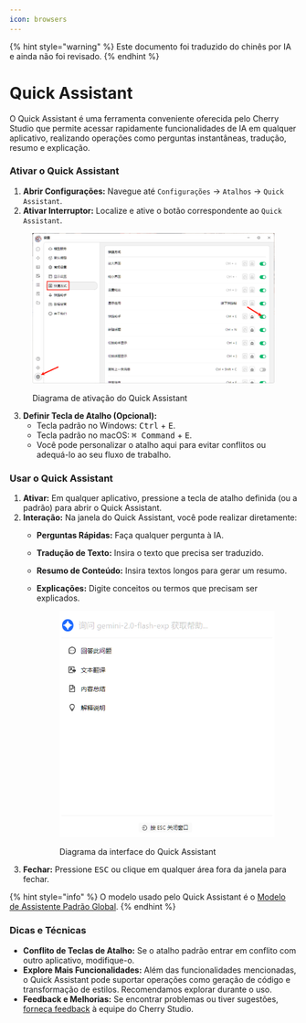 ```yaml
---
icon: browsers
---
```


{% hint style="warning" %}
Este documento foi traduzido do chinês por IA e ainda não foi revisado.
{% endhint %}

# Quick Assistant

O Quick Assistant é uma ferramenta conveniente oferecida pelo Cherry Studio que permite acessar rapidamente funcionalidades de IA em qualquer aplicativo, realizando operações como perguntas instantâneas, tradução, resumo e explicação.

### Ativar o Quick Assistant

1. **Abrir Configurações:** Navegue até `Configurações` → `Atalhos` → `Quick Assistant`.
2. **Ativar Interruptor:** Localize e ative o botão correspondente ao `Quick Assistant`.

<figure><img src="../../.gitbook/assets/快捷助手-0.png" alt=""><figcaption><p>Diagrama de ativação do Quick Assistant</p></figcaption></figure>

3. **Definir Tecla de Atalho (Opcional):**
   * Tecla padrão no Windows: <kbd>Ctrl</kbd> + <kbd>E</kbd>.
   * Tecla padrão no macOS: <kbd>⌘ Command</kbd> + <kbd>E</kbd>.
   * Você pode personalizar o atalho aqui para evitar conflitos ou adequá-lo ao seu fluxo de trabalho.

### Usar o Quick Assistant

1. **Ativar:** Em qualquer aplicativo, pressione a tecla de atalho definida (ou a padrão) para abrir o Quick Assistant.
2. **Interação:** Na janela do Quick Assistant, você pode realizar diretamente:
   * **Perguntas Rápidas:** Faça qualquer pergunta à IA.
   * **Tradução de Texto:** Insira o texto que precisa ser traduzido.
   * **Resumo de Conteúdo:** Insira textos longos para gerar um resumo.
   * **Explicações:** Digite conceitos ou termos que precisam ser explicados.

       <figure><img src="../../.gitbook/assets/快捷助手-1.png" alt=""><figcaption><p>Diagrama da interface do Quick Assistant</p></figcaption></figure>
3. **Fechar:** Pressione <kbd>ESC</kbd> ou clique em qualquer área fora da janela para fechar.

{% hint style="info" %}
O modelo usado pelo Quick Assistant é o [Modelo de Assistente Padrão Global](settings/default-models.md#mo-ren-zhu-shou-mo-xing).
{% endhint %}

### Dicas e Técnicas

* **Conflito de Teclas de Atalho:** Se o atalho padrão entrar em conflito com outro aplicativo, modifique-o.
* **Explore Mais Funcionalidades:** Além das funcionalidades mencionadas, o Quick Assistant pode suportar operações como geração de código e transformação de estilos. Recomendamos explorar durante o uso.
* **Feedback e Melhorias:** Se encontrar problemas ou tiver sugestões, [forneça feedback](../../../question-contact/suggestions.md) à equipe do Cherry Studio.